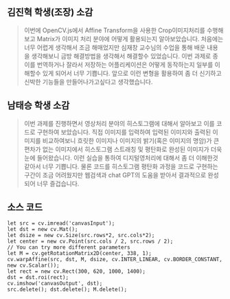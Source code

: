 
## 김진혁 학생(조장) 소감
>이번에 OpenCV.js에서 Affine Transform을 사용한 Crop이미지처리를 수행해보고 Matrix가 이미지 처리 분야에 어떻게 활용되는지 알아보았습니다. 처음에는 너무 어렵게 생각해서 조금 해매었지만 심재창 교수님의 수업을 통해 배운 내용을 생각해보니 금방 해결방법을 생각해서 해결할수 있었습니다.
이번 과제로 종이를 번역하거나 잘라서 저장하는 어플리케이션은 어떻게 동작하는지 일부를 이해할수 있게 되어서 너무 기쁩니다. 앞으로 이런 변형을 활용하여 좀 더 신기하고 신박한 기능들을 만들어나가고싶다고 생각했습니다.

## 남태승 학생 소감
>이번 과제를 진행하면서 영상처리 분야의 히스토그램에 대해서 알아보고 이를 코드로 구현하여 보았습니다. 직접 이미지를 입력하여 입력된 이미지와 출력된 이미지를 비교하여보니 흐릿한 이미지나 이미지의 밝기(혹은 이미지의 명암)가 큰 편차가 없는 이미지에서 히스토그램 스트래칭 및 평탄화로 완성된 이미지가 더욱 눈에 들어왔습니다. 이런 실습을 통하여 디지털영처리에 대해서 좀 더 이해한것 같아서 너무 기쁩니다. 물론 코드를 히스토그램 평탄화 과정을 코드로 구현하는 구간이 조금 어려웠지만 웹검색과 chat GPT의 도움을 받아서 결과적으로 완성되어 너무 즐겁습니다.

## 소스 코드
```
let src = cv.imread('canvasInput');
let dst = new cv.Mat();
let dsize = new cv.Size(src.rows*2, src.cols*2);
let center = new cv.Point(src.cols / 2, src.rows / 2);
// You can try more different parameters
let M = cv.getRotationMatrix2D(center, 338, 1);
cv.warpAffine(src, dst, M, dsize, cv.INTER_LINEAR, cv.BORDER_CONSTANT, new cv.Scalar());
let rect = new cv.Rect(300, 620, 1000, 1400);
dst = dst.roi(rect);
cv.imshow('canvasOutput', dst);
src.delete(); dst.delete(); M.delete();
```
